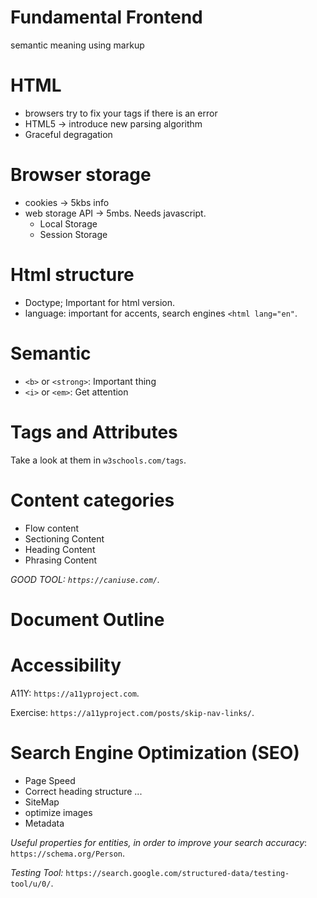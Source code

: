 Fundamental Frontend
====================

semantic meaning using markup

# HTML
* browsers try to fix your tags if there is an error
* HTML5 -> introduce new parsing algorithm
* Graceful degragation

# Browser storage
* cookies -> 5kbs info
* web storage API -> 5mbs. Needs javascript.
    * Local Storage
    * Session Storage

# Html structure
* Doctype; Important for html version.
* language: important for accents, search engines `<html lang="en"`.

# Semantic
* `<b>` or `<strong>`: Important thing
* `<i>` or `<em>`: Get attention

# Tags and Attributes
Take a look at them in `w3schools.com/tags`.

# Content categories
* Flow content
* Sectioning Content
* Heading Content
* Phrasing Content

*GOOD TOOL: `https://caniuse.com/`.*

# Document Outline

# Accessibility

A11Y: `https://a11yproject.com`.

Exercise: `https://a11yproject.com/posts/skip-nav-links/`.

# Search Engine Optimization (SEO)

* Page Speed
* Correct heading structure
...
* SiteMap
* optimize images
* Metadata

*Useful properties for entities, in order to improve your search accuracy*: `https://schema.org/Person`.

*Testing Tool:* `https://search.google.com/structured-data/testing-tool/u/0/`.